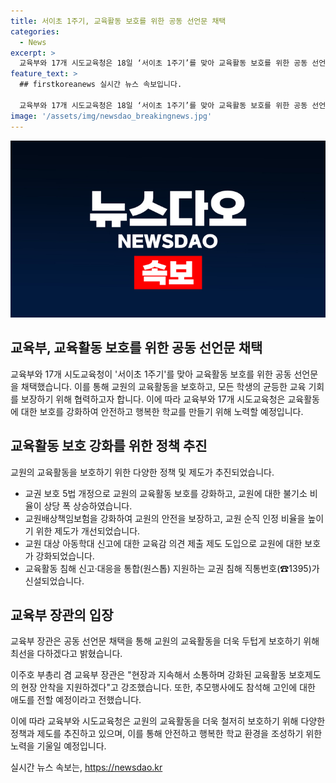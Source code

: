 ```yaml
---
title: 서이초 1주기, 교육활동 보호를 위한 공동 선언문 채택
categories:
  - News
excerpt: >
  교육부와 17개 시도교육청은 18일 ‘서이초 1주기’를 맞아 교육활동 보호를 위한 공동 선언문을 채택할 예정이다. 공동 선언문은 교원의 교육활동 보호 강화와 학생들의 균등한 교육 기회 보장 등을 다루며, 법과 제도 개선 및 협력을 강화하고자 한다. 이에 따라 교육부와 시도교육청은 협력하여 교육활동에 대한 보호를 통해 안전하고 행복한 학교를 만들기로 하였다. 교수들의 교육활동 보호를 강화하기 위해 법 개정 및 다양한 제도 개선을 추진하여 교육부가 소통하고 협력하여 강화된 교육활동 보호제도를 지원할 예정이다.
feature_text: >
  ## firstkoreanews 실시간 뉴스 속보입니다.

  교육부와 17개 시도교육청은 18일 ‘서이초 1주기’를 맞아 교육활동 보호를 위한 공동 선언문을 채택할 예정이다. 공동 선언문은 교원의 교육활동 보호 강화와 학생들의 균등한 교육 기회 보장 등을 다루며, 법과 제도 개선 및 협력을 강화하고자 한다. 이에 따라 교육부와 시도교육청은 협력하여 교육활동에 대한 보호를 통해 안전하고 행복한 학교를 만들기로 하였다. 교수들의 교육활동 보호를 강화하기 위해 법 개정 및 다양한 제도 개선을 추진하여 교육부가 소통하고 협력하여 강화된 교육활동 보호제도를 지원할 예정이다.
image: '/assets/img/newsdao_breakingnews.jpg'
---
```


<p><img src="/assets/img/newsdao_breakingnews.jpg" alt="firstkoreanews 속보" /></p>

<h2 data-ke-size="size26">교육부, 교육활동 보호를 위한 공동 선언문 채택</h2>

<p data-ke-size="size16"></p>

<p>교육부와 17개 시도교육청이 '서이초 1주기'를 맞아 교육활동 보호를 위한 공동 선언문을 채택했습니다. 이를 통해 교원의 교육활동을 보호하고, 모든 학생의 균등한 교육 기회를 보장하기 위해 협력하고자 합니다. 이에 따라 교육부와 17개 시도교육청은 교육활동에 대한 보호를 강화하여 안전하고 행복한 학교를 만들기 위해 노력할 예정입니다. </p>

<p data-ke-size="size16"></p>

<h2 data-ke-size="size24">교육활동 보호 강화를 위한 정책 추진</h2>

<p data-ke-size="size16">교원의 교육활동을 보호하기 위한 다양한 정책 및 제도가 추진되었습니다.</p>

<ul>
<li>교권 보호 5법 개정으로 교원의 교육활동 보호를 강화하고, 교원에 대한 불기소 비율이 상당 폭 상승하였습니다.</li>
<li>교원배상책임보험을 강화하여 교원의 안전을 보장하고, 교원 순직 인정 비율을 높이기 위한 제도가 개선되었습니다.</li>
<li>교원 대상 아동학대 신고에 대한 교육감 의견 제출 제도 도입으로 교원에 대한 보호가 강화되었습니다.</li>
<li>교육활동 침해 신고·대응을 통합(원스톱) 지원하는 교권 침해 직통번호(☎1395)가 신설되었습니다.</li>
</ul>

<h2 data-ke-size="size24">교육부 장관의 입장</h2>

<p data-ke-size="size16">교육부 장관은 공동 선언문 채택을 통해 교원의 교육활동을 더욱 두텁게 보호하기 위해 최선을 다하겠다고 밝혔습니다.</p>

<p data-ke-size="size16"></p>

<p>이주호 부총리 겸 교육부 장관은 "현장과 지속해서 소통하며 강화된 교육활동 보호제도의 현장 안착을 지원하겠다"고 강조했습니다. 또한, 추모행사에도 참석해 고인에 대한 애도를 전할 예정이라고 전했습니다. </p>

<p data-ke-size="size16"></p>

<p>이에 따라 교육부와 시도교육청은 교원의 교육활동을 더욱 철저히 보호하기 위해 다양한 정책과 제도를 추진하고 있으며, 이를 통해 안전하고 행복한 학교 환경을 조성하기 위한 노력을 기울일 예정입니다.</p>
실시간 뉴스 속보는, <a href="https://newsdao.kr" rel="dofollow">https://newsdao.kr</a>


